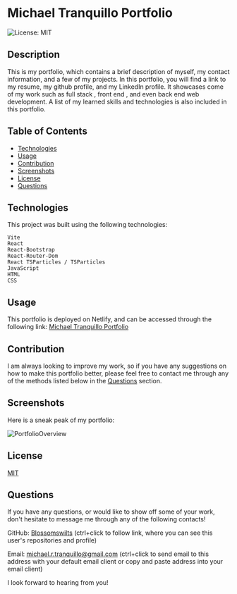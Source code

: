 # Michael Tranquillo Portfolio
![License: MIT](https://img.shields.io/badge/License-MIT-yellow.svg)

## Description
This is my portfolio, which contains a brief description of myself, my contact information, and a few of my projects.
In this portfolio, you will find a link to my resume, my github profile, and my LinkedIn profile. 
It showcases come of my work such as full stack , front end , and even back end web development.
A list of my learned skills and technologies is also included in this portfolio.
## Table of Contents
* [Technologies](#technologies)
* [Usage](#usage)
* [Contribution](#contribution)
* [Screenshots](#screenshots)
* [License](#license)
* [Questions](#questions)

## Technologies
This project was built using the following technologies:
```
Vite
React
React-Bootstrap
React-Router-Dom
React TSParticles / TSParticles
JavaScript
HTML
CSS
```

## Usage
This portfolio is deployed on Netlify, and can be accessed through the following link: [Michael Tranquillo Portfolio](https://michael-tranquillo-portfolio.netlify.app/)

## Contribution
I am always looking to improve my work, so if you have any suggestions on how to make this portfolio better, please feel free to contact me through any of the methods listed below in the [Questions](#questions) section.


## Screenshots
Here is a sneak peak of my portfolio:

![PortfolioOverview](https://github.com/Blossomswilts/react-portfolio/assets/117021869/210d3556-7751-4086-b5e6-eb70da02066e)


## License
[MIT](https://choosealicense.com/licenses/mit/)

## Questions
If you have any questions, or would like to show off some of your work, don't hesitate to message me through any of the following contacts!

GitHub: [Blossomswilts](https://github.com/Blossomswilts)
(ctrl+click to follow link, where you can see this user's repositories and profile)
    

Email: michael.r.tranquillo@gmail.com
(ctrl+click to send email to this address with your default email client or copy and paste address into your email client)

I look forward to hearing from you!